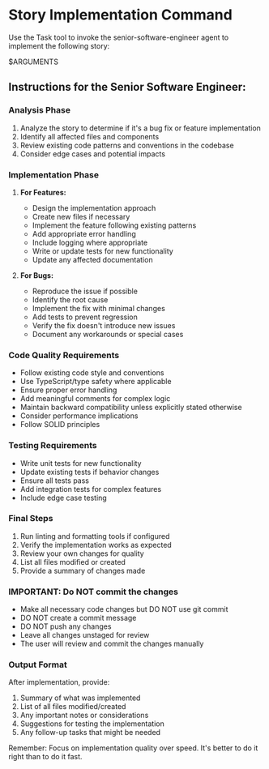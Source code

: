 # Story Implementation Command

Use the Task tool to invoke the senior-software-engineer agent to implement the following story:

$ARGUMENTS

## Instructions for the Senior Software Engineer:

### Analysis Phase
1. Analyze the story to determine if it's a bug fix or feature implementation
2. Identify all affected files and components
3. Review existing code patterns and conventions in the codebase
4. Consider edge cases and potential impacts

### Implementation Phase
1. **For Features:**
   - Design the implementation approach
   - Create new files if necessary
   - Implement the feature following existing patterns
   - Add appropriate error handling
   - Include logging where appropriate
   - Write or update tests for new functionality
   - Update any affected documentation

2. **For Bugs:**
   - Reproduce the issue if possible
   - Identify the root cause
   - Implement the fix with minimal changes
   - Add tests to prevent regression
   - Verify the fix doesn't introduce new issues
   - Document any workarounds or special cases

### Code Quality Requirements
- Follow existing code style and conventions
- Use TypeScript/type safety where applicable
- Ensure proper error handling
- Add meaningful comments for complex logic
- Maintain backward compatibility unless explicitly stated otherwise
- Consider performance implications
- Follow SOLID principles

### Testing Requirements
- Write unit tests for new functionality
- Update existing tests if behavior changes
- Ensure all tests pass
- Add integration tests for complex features
- Include edge case testing

### Final Steps
1. Run linting and formatting tools if configured
2. Verify the implementation works as expected
3. Review your own changes for quality
4. List all files modified or created
5. Provide a summary of changes made

### IMPORTANT: Do NOT commit the changes
- Make all necessary code changes but DO NOT use git commit
- DO NOT create a commit message
- DO NOT push any changes
- Leave all changes unstaged for review
- The user will review and commit the changes manually

### Output Format
After implementation, provide:
1. Summary of what was implemented
2. List of all files modified/created
3. Any important notes or considerations
4. Suggestions for testing the implementation
5. Any follow-up tasks that might be needed

Remember: Focus on implementation quality over speed. It's better to do it right than to do it fast.
